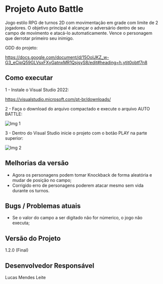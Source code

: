 # Projeto Auto Battle

Jogo estilo RPG de turnos 2D com movimentação em grade com limite de 2 jogadores.
O objetivo principal é alcançar o adversário dentro de seu campo de movimento e atacá-lo automaticamente. Vence o personagem que derrotar primeiro seu inimigo.

GDD do projeto:

https://docs.google.com/document/d/15OolJKZ_w-G3_eCipQ59GLVsxFXyGatnxMR1QsjsyS8/edit#heading=h.ytit0obtf7n8

## Como executar
1 - Instale o Visual Studio 2022:

https://visualstudio.microsoft.com/pt-br/downloads/

2 - Faça o download do arquivo compactado e execute o arquivo AUTO BATTLE:

![Img 1](https://user-images.githubusercontent.com/37873121/184755891-bd45118c-1e16-4a0f-a954-d281e847324d.png)

3 - Dentro do Visual Studio inicie o projeto com o botão PLAY na parte superior:

![Img 2](https://user-images.githubusercontent.com/37873121/184518940-a4d2b041-839c-4514-b85f-5698436e1453.png)

## Melhorias da versão
- Agora os personagens podem tomar Knockback de forma aleatória e mudar de posição no campo;
- Corrigido erro de personagens poderem atacar mesmo sem vida durante os turnos.

## Bugs / Problemas atuais
- Se o valor do campo a ser digitado não for númerico, o jogo não executa;

## Versão do Projeto
1.2.0 (Final)

## Desenvolvedor Responsável

Lucas Mendes Leite
